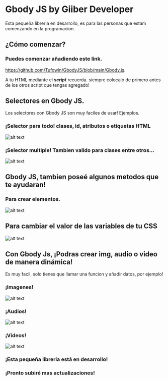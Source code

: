 # Gbody JS by Giiber Developer

Esta pequeña libreria en desarrollo, es para las personas que estam comenzando en la programacion.

## ¿Cómo comenzar?

### Puedes comenzar añadiendo este link.
https://github.com/Tufowin/GbodyJS/blob/main/Gbody.js.

A tu HTML mediante el **script** recuerda.
siempre colocalo de primero antes de los otros script que tengas agregado!

## Selectores en Gbody JS.
Los selectores con Gbody JS son muy faciles de usar! Ejemplos.

### ¡Selector para todo! clases, id, atributos o etiquetas HTML
![alt text](https://i.ibb.co/0s2sX55/Selectores.png)

### ¡Selector multiple! Tambien valido para clases entre otros...
![alt text](https://i.ibb.co/khmxvkY/multiple.png)


## Gbody JS, tambien poseé algunos metodos que te ayudaran!

### Para crear elementos.
![alt text](https://i.ibb.co/vhLRgD1/crear.png)

## Para cambiar el valor de las variables de tu CSS
![alt text](https://i.ibb.co/vknmdpB/variables.png)


## Con Gbody Js, ¡Podras crear img, audio o video de manera dinámica!

Es muy facil, solo tienes que llamar una funcion y añadir datos, por ejemplo!

### ¡Imagenes!
![alt text](https://i.ibb.co/J5DcTbQ/image.png)

### ¡Audios!
![alt text](https://i.ibb.co/tmXqRVC/audio.png)

### ¡Videos!
![alt text](https://i.ibb.co/h8Jx1dY/video.png)

### ¡Esta pequeña libreria está en desarrollo!
### ¡Pronto subiré mas actualizaciones!
